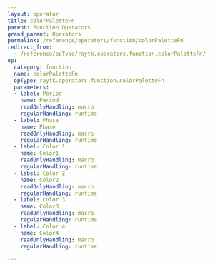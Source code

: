 ```yaml
---
layout: operator
title: colorPaletteFn
parent: Function Operators
grand_parent: Operators
permalink: /reference/operators/function/colorPaletteFn
redirect_from:
  - /reference/opType/raytk.operators.function.colorPaletteFn/
op:
  category: function
  name: colorPaletteFn
  opType: raytk.operators.function.colorPaletteFn
  parameters:
  - label: Period
    name: Period
    readOnlyHandling: macro
    regularHandling: runtime
  - label: Phase
    name: Phase
    readOnlyHandling: macro
    regularHandling: runtime
  - label: Color 1
    name: Color1
    readOnlyHandling: macro
    regularHandling: runtime
  - label: Color 2
    name: Color2
    readOnlyHandling: macro
    regularHandling: runtime
  - label: Color 3
    name: Color3
    readOnlyHandling: macro
    regularHandling: runtime
  - label: Color 4
    name: Color4
    readOnlyHandling: macro
    regularHandling: runtime

---
```

